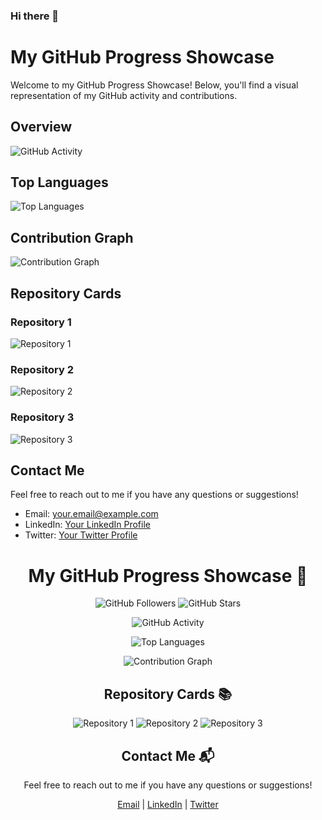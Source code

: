 ### Hi there 👋
# My GitHub Progress Showcase

Welcome to my GitHub Progress Showcase! Below, you'll find a visual representation of my GitHub activity and contributions.

## Overview

![GitHub Activity](https://github-readme-stats.vercel.app/api?username=krishna-kant-tiwari&show_icons=true&theme=radical)

## Top Languages

![Top Languages](https://github-readme-stats.vercel.app/api/top-langs/?username=krishna-kant-tiwari&layout=compact&theme=radical)

## Contribution Graph

![Contribution Graph](https://activity-graph.herokuapp.com/graph?username=krishna-kant-tiwari&theme=rogue)

## Repository Cards

### Repository 1

![Repository 1](https://github.com/krishna-kant-tiwari/jay-shree-ram.git)

### Repository 2

![Repository 2](https://github-readme-stats.vercel.app/api/pin/?username=YourGitHubUsername&repo=Repository2&theme=radical)

### Repository 3

![Repository 3](https://github-readme-stats.vercel.app/api/pin/?username=YourGitHubUsername&repo=Repository3&theme=radical)

## Contact Me

Feel free to reach out to me if you have any questions or suggestions!

- Email: your.email@example.com
- LinkedIn: [Your LinkedIn Profile](https://www.linkedin.com/in/yourusername/)
- Twitter: [Your Twitter Profile](https://twitter.com/yourusername)




<h1 align="center">My GitHub Progress Showcase 🚀</h1>

<p align="center">
  <img src="https://img.shields.io/github/followers/krishna-kant-tiwari?style=social" alt="GitHub Followers">
  <img src="https://img.shields.io/github/stars/krishna-kant-tiwari?style=social" alt="GitHub Stars">
</p>

<p align="center">
  <img src="https://github-readme-stats.vercel.app/api?username=krishna-kant-tiwari&show_icons=true&theme=dark" alt="GitHub Activity">
</p>

<p align="center">
  <img src="https://github-readme-stats.vercel.app/api/top-langs/?username=krishna-kant-tiwari&layout=compact&theme=dark" alt="Top Languages">
</p>

<p align="center">
  <img src="https://activity-graph.herokuapp.com/graph?username=YourGitHubUsername&theme=react-dark" alt="Contribution Graph">
</p>

<h2 align="center">Repository Cards 📚</h2>

<p align="center">
  <img src="https://github-readme-stats.vercel.app/api/pin/?username=krishna-kant-tiwari&repo=Repository1&theme=dark" alt="Repository 1">
  <img src="https://github-readme-stats.vercel.app/api/pin/?username=YourGitHubUsername&repo=Repository2&theme=dark" alt="Repository 2">
  <img src="https://github-readme-stats.vercel.app/api/pin/?username=YourGitHubUsername&repo=Repository3&theme=dark" alt="Repository 3">
</p>

<h2 align="center">Contact Me 📬</h2>

<p align="center">
  Feel free to reach out to me if you have any questions or suggestions!
</p>

<p align="center">
  <a href="mailto:your.email@example.com">Email</a> |
  <a href="https://www.linkedin.com/in/yourusername/">LinkedIn</a> |
  <a href="https://twitter.com/yourusername">Twitter</a>
</p>

<!--
**krishna-kant-tiwari/krishna-kant-tiwari** is a ✨ _special_ ✨ repository because its `README.md` (this file) appears on your GitHub profile.

Here are some ideas to get you started:

- 🔭 I’m currently working on ...
- 🌱 I’m currently learning ...
- 👯 I’m looking to collaborate on ...
- 🤔 I’m looking for help with ...
- 💬 Ask me about ...
- 📫 How to reach me: ...
- 😄 Pronouns: ...
- ⚡ Fun fact: ...
-->
